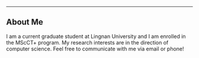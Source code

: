 ---

About Me
------
I am a current graduate student at Lingnan University and I am enrolled in the MScCT+ program. My research interests are in the direction of computer science. Feel free to communicate with me via email or phone!
